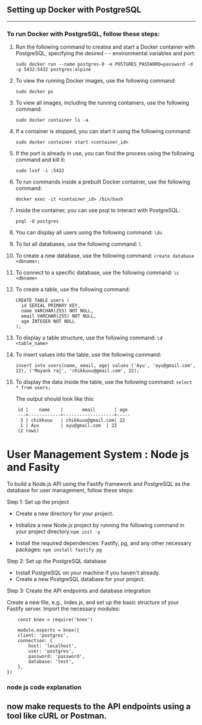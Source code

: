 ## Setting up Docker with PostgreSQL
---
### To run Docker with PostgreSQL, follow these steps:


1. Run the following command to createa and start a Docker container with PostgreSQL, specifying the desired - -  environmental variables and port:

    `sudo docker run --name postgres-0 -e POSTGRES_PASSWORD=password -d -p 5432:5432 postgres:alpine`

2. To view the running Docker images, use the following command:

    `sudo docker ps`


3. To view all images, including the running containers, use the following command:
    
    `sudo docker container ls -a`


4. If a container is stopped, you can start it using the following command:
    
    ``sudo docker container start <container_id>``


5. If the port is already in use, you can find the process using the following command and kill it:

    `sudo lsof -i :5432`

6. To run commands inside a prebuilt Docker container, use the following command:

    ``docker exec -it <container_id> /bin/bash``


7. Inside the container, you can use psql to interact with PostgreSQL:

    `psql -U postgres`

8. You can display all users using the following command:
  `\du`

9. To list all databases, use the following command: `` l ``

10. To create a new database, use the following command: ``create database <dbname>;``

11. To connect to a specific database, use the following command: ``\c <dbname>``
12. To create a table, use the following command:
    ```
    CREATE TABLE users (
      id SERIAL PRIMARY KEY,
      name VARCHAR(255) NOT NULL,
      email VARCHAR(255) NOT NULL,
      age INTEGER NOT NULL
    );

    ```
12. To display a table structure, use the following command:
``\d <table_name>``

13. To insert values into the table, use the following command:
    
    `insert into users(name, email, age) values ('Ayu', 'ayu@gmail.com', 22), ('Mayank raj', 'chikkuuu@gmail.com', 22);`

15. To display the data inside the table, use the following command:
`select * from users;`

    The output should look like this:
```
    id |    name    |       email       | age
    ---+------------+-------------------+-----
     3 | chikkuuu   | chikkuuu@gmail.com| 22
     1 | Ayu        | ayu@gmail.com  | 22
    (2 rows)

```

# User Management System : Node js and Fasity 

To build a Node.js API using the Fastify framework and PostgreSQL as the database for user management, follow these steps:


Step 1: Set up the project

  - Create a new directory for your project.
  
  - Initialize a new Node.js project by running the following command in your project directory:`npm init -y`

  - Install the required dependencies: Fastify, pg, and any other necessary packages:
   `npm install fastify pg`

Step 2: Set up the PostgreSQL database

  - Install PostgreSQL on your machine if you haven't already.
  - Create a new PostgreSQL database for your project.

Step 3: Create the API endpoints and database integration

Create a new file, e.g., index.js, and set up the basic structure of your Fastify server.
Import the necessary modules:
```
    const knex = require('knex')

    module.exports = knex({
    client: 'postgres',
    connection: {
        host: 'localhost',
        user: 'postgres',
        password: 'password',
        database: 'test',
    },
})

```


### node js code explanation


## now make requests to the API endpoints using a tool like cURL or Postman.
